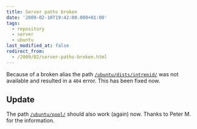 ```yaml
---
title: Server paths broken
date: '2009-02-10T19:42:00.000+01:00'
tags:
  - repository
  - server
  - ubuntu
last_modified_at: false
redirect_from:
  - /2009/02/server-paths-broken.html
---
```


Because of a broken alias the path [`/ubuntu/dists/intrepid/`] was not
available and resulted in a <code>404</code> error. This has been fixed now.

## Update

The path [`/ubuntu/pool/`] should also work (again) now. Thanks to Peter M. for
the information.

[`/ubuntu/dists/intrepid/`]: http://ubuntu.wgdd.de/ubuntu/dists/intrepid/
[`/ubuntu/pool/`]: http://ubuntu.wgdd.de/ubuntu/pool/

<!-- vim: set tw=79 ts=2 sw=2 ai si et: -->
